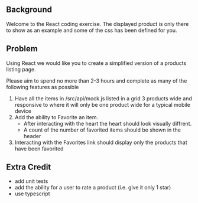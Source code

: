 ## Background
Welcome to the React coding exercise. The displayed product
is only there to show as an example and some of the css has
been defined for you.

## Problem
Using React we would like you to create a simplified version
of a products listing page.

Please aim to spend no more than 2-3 hours and complete as
many of the following features as possible
1. Have all the items in /src/api/mock.js listed in a
   grid 3 products wide and responsive to where it will only be
   one product wide for a typical mobile device
2. Add the ability to Favorite an item.
    - After interacting with the heart the heart should look
      visually diffrent.
    - A count of the number of favorited items should be shown
      in the  header
3. Interacting with the Favorites link should display only
   the products that have been favorited

## Extra Credit
- add unit tests
- add the ability for a user to rate a product (i.e. give it only 1 star)
- use typescript
